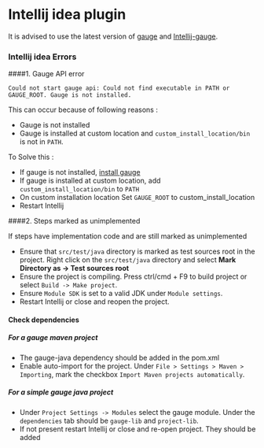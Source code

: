 # Intellij idea plugin

It is advised to use the latest version of [gauge](http://getgauge.io/download) and [Intellij-gauge](https://plugins.jetbrains.com/plugin/7535?pr=idea).

### Intellij idea Errors

####1. Gauge API error

````
Could not start gauge api: Could not find executable in PATH or GAUGE_ROOT. Gauge is not installed.

````
This can occur because of following reasons :
* Gauge is not installed
* Gauge is installed at custom location and ```custom_install_location/bin``` is not in `PATH`.

To Solve this :
* If gauge is not installed, [install gauge](installation.md)
* If gauge is installed at custom location, add ```custom_install_location/bin``` to `PATH`
* On custom installation location Set `GAUGE_ROOT` to custom_install_location
* Restart Intellij


####2. Steps marked as unimplemented

If steps have implementation code and are still marked as unimplemented
* Ensure that ```src/test/java``` directory is marked as test sources root in the project. Right click on the ```src/test/java``` directory and select **Mark Directory as -> Test sources root**
* Ensure the project is compiling. Press ctrl/cmd + F9 to build project or select `Build -> Make project`.
* Ensure ```Module SDK``` is set to a valid JDK under ```Module settings```.
* Restart Intellij or close and reopen the project.

#### Check dependencies
##### For a gauge maven project
* The gauge-java dependency should be added in the pom.xml
* Enable auto-import for the project. Under ```File > Settings > Maven > Importing```, mark the checkbox  `Import Maven projects automatically`.

##### For a simple gauge java project
* Under `Project Settings -> Modules` select the gauge module. Under the `dependencies` tab should be `gauge-lib` and `project-lib`.
* If not present restart Intellij or close and re-open project. They should be added

